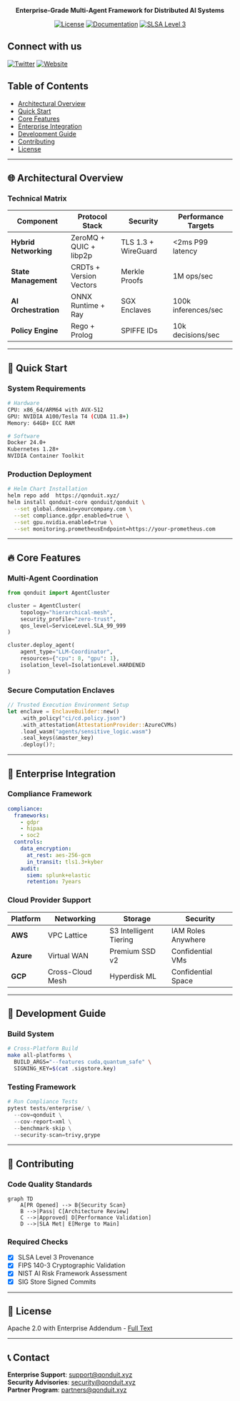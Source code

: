 <div align="center">

**Enterprise-Grade Multi-Agent Framework for Distributed AI Systems**  

[![License](https://img.shields.io/badge/License-Apache%202.0-blue.svg)](LICENSE)
[![Documentation](https://img.shields.io/badge/docs-website-blue)](https://docs.qonduit.xyz)
[![SLSA Level 3](https://img.shields.io/badge/SLSA-Level_3-green)](https://slsa.dev)

</div>

## Connect with us
[![Twitter](https://img.shields.io/badge/Twitter-%231DA1F2.svg?&style=for-the-badge&logo=twitter&logoColor=white)](https://twitter.com/QONDUIT_NET)
[![Website](https://img.shields.io/badge/Website-%23000000.svg?&style=for-the-badge&logo=google-chrome&logoColor=white)](https://qonduit.xyz/)


## Table of Contents
- [Architectural Overview](#-architectural-overview)
- [Quick Start](#-quick-start)
- [Core Features](#-core-features)
- [Enterprise Integration](#-enterprise-integration)
- [Development Guide](#-development-guide)
- [Contributing](#-contributing)
- [License](#-license)

---

## 🌐 Architectural Overview

### Technical Matrix
| Component | Protocol Stack | Security | Performance Targets |
|-----------|----------------|----------|---------------------|
| **Hybrid Networking** | ZeroMQ + QUIC + libp2p | TLS 1.3 + WireGuard | <2ms P99 latency |
| **State Management** | CRDTs + Version Vectors | Merkle Proofs | 1M ops/sec |
| **AI Orchestration** | ONNX Runtime + Ray | SGX Enclaves | 100k inferences/sec |
| **Policy Engine** | Rego + Prolog | SPIFFE IDs | 10k decisions/sec |


---

## 🚀 Quick Start

### System Requirements
```bash
# Hardware
CPU: x86_64/ARM64 with AVX-512
GPU: NVIDIA A100/Tesla T4 (CUDA 11.8+)
Memory: 64GB+ ECC RAM

# Software
Docker 24.0+
Kubernetes 1.28+
NVIDIA Container Toolkit
```

### Production Deployment
```bash
# Helm Chart Installation
helm repo add  https://qonduit.xyz/
helm install qonduit-core qonduit/qonduit \
  --set global.domain=yourcompany.com \
  --set compliance.gdpr.enabled=true \
  --set gpu.nvidia.enabled=true \
  --set monitoring.prometheusEndpoint=https://your-prometheus.com
```

---

## 🔥 Core Features

### Multi-Agent Coordination
```python
from qonduit import AgentCluster

cluster = AgentCluster(
    topology="hierarchical-mesh",
    security_profile="zero-trust",
    qos_level=ServiceLevel.SLA_99_999
)

cluster.deploy_agent(
    agent_type="LLM-Coordinator",
    resources={"cpu": 8, "gpu": 1},
    isolation_level=IsolationLevel.HARDENED
)
```

### Secure Computation Enclaves
```rust
// Trusted Execution Environment Setup
let enclave = EnclaveBuilder::new()
    .with_policy("ci/cd.policy.json")
    .with_attestation(AttestationProvider::AzureCVMs)
    .load_wasm("agents/sensitive_logic.wasm")
    .seal_keys(&master_key)
    .deploy()?;
```

---

## 🏢 Enterprise Integration

### Compliance Framework
```yaml
compliance:
  frameworks:
    - gdpr
    - hipaa
    - soc2
  controls:
    data_encryption: 
      at_rest: aes-256-gcm
      in_transit: tls1.3+kyber
    audit: 
      siem: splunk+elastic
      retention: 7years
```

### Cloud Provider Support
| Platform | Networking | Storage | Security |
|----------|------------|---------|----------|
| **AWS**  | VPC Lattice | S3 Intelligent Tiering | IAM Roles Anywhere |
| **Azure**| Virtual WAN | Premium SSD v2 | Confidential VMs |
| **GCP**  | Cross-Cloud Mesh | Hyperdisk ML | Confidential Space |

---

## 🔧 Development Guide

### Build System
```bash
# Cross-Platform Build
make all-platforms \
  BUILD_ARGS="--features cuda,quantum_safe" \
  SIGNING_KEY=$(cat .sigstore.key)
```

### Testing Framework
```python
# Run Compliance Tests
pytest tests/enterprise/ \
  --cov=qonduit \
  --cov-report=xml \
  --benchmark-skip \
  --security-scan=trivy,grype
```

---

## 🤝 Contributing

### Code Quality Standards
```mermaid
graph TD
    A[PR Opened] --> B{Security Scan}
    B -->|Pass| C[Architecture Review]
    C -->|Approved| D[Performance Validation]
    D -->|SLA Met| E[Merge to Main]
```

### Required Checks
- [x] SLSA Level 3 Provenance
- [x] FIPS 140-3 Cryptographic Validation
- [x] NIST AI Risk Framework Assessment
- [x] SIG Store Signed Commits

---

## 📜 License
Apache 2.0 with Enterprise Addendum - [Full Text](LICENSE)

---

## 📞 Contact
**Enterprise Support**: [support@qonduit.xyz](mailto:support@qonduit.xyz)  
**Security Advisories**: [security@qonduit.xyz](mailto:security@qonduit.xyz)  
**Partner Program**: [partners@qonduit.xyz](mailto:partners@qonduit.xyz)
